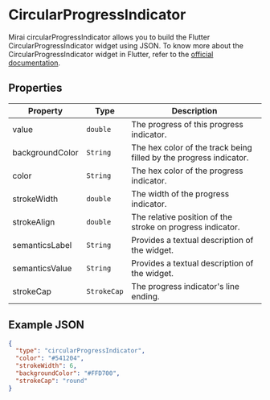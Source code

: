 # CircularProgressIndicator

Mirai circularProgressIndicator allows you to build the Flutter CircularProgressIndicator widget using JSON. 
To know more about the CircularProgressIndicator widget in Flutter, refer to the [official documentation](https://api.flutter.dev/flutter/material/CircularProgressIndicator-class.html).

## Properties

| Property        | Type        | Description                                                        |
|-----------------|-------------|--------------------------------------------------------------------|
| value           | `double`    | The progress of this progress indicator.                           |
| backgroundColor | `String`    | The hex color of the track being filled by the progress indicator. |
| color           | `String`    | The hex color of the progress indicator.                           |
| strokeWidth     | `double`    | The width of the progress indicator.                               |
| strokeAlign     | `double`    | The relative position of the stroke on progress indicator.         |
| semanticsLabel  | `String`    | Provides a textual description of the widget.                      |
| semanticsValue  | `String`    | Provides a textual description of the widget.                      |
| strokeCap       | `StrokeCap` | The progress indicator's line ending.                              |


## Example JSON

```json
{
  "type": "circularProgressIndicator",
  "color": "#541204",
  "strokeWidth": 6,
  "backgroundColor": "#FFD700",
  "strokeCap": "round"
}
```

